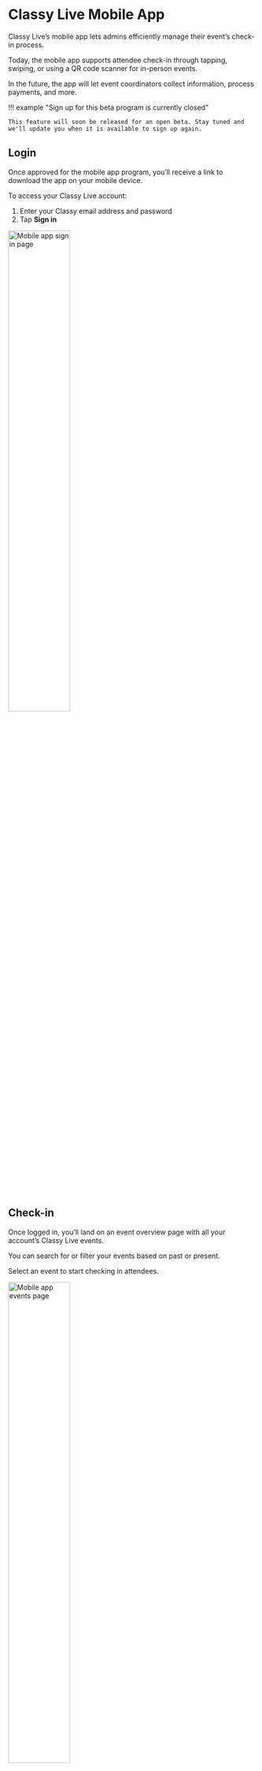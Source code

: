 <style type="text/css" rel="stylesheet">
img { width: 50%; margin:auto!important; }
</style>

# Classy Live Mobile App

Classy Live’s mobile app lets admins efficiently manage their event’s check-in process.

Today, the mobile app supports attendee check-in through tapping, swiping, or using a QR code scanner for in-person events.

In the future, the app will let event coordinators collect information, process payments, and more.

!!! example "Sign up for this beta program is currently closed"

    This feature will soon be released for an open beta. Stay tuned and we'll update you when it is available to sign up again.

## Login

Once approved for the mobile app program, you’ll receive a link to download the app on your mobile device.

To access your Classy Live account:

1. Enter your Classy email address and password
2. Tap **Sign in**

![Mobile app sign in page](https://learn.classy.org/rs/673-DCU-558/images/cl-mobile-login.PNG)

## Check-in

Once logged in, you’ll land on an event overview page with all your account’s Classy Live events.

You can search for or filter your events based on past or present.

Select an event to start checking in attendees.

![Mobile app events page](https://learn.classy.org/rs/673-DCU-558/images/cl-mobile-events.PNG)

After you select an event, you can view all the event’s registered attendees.

Search for a specific attendee or filter attendees based on check-in status and ticket type.

### Manual check-in

Tap **Check in** next to an attendee's name to check them in manually.

A success notification will appear with information about the attendees, such as their seating assignment, bidder number, and ticket type.

### QR code check-in

Tap **Scan Code** on the Attendees page to check in an attendee via QR code.

You’ll need to grant the app permission to use your device’s camera. Once allowed, you can scan the attendee’s QR code to check them in.

![Mobile app attendees page](https://learn.classy.org/rs/673-DCU-558/images/cl-mobile-app-attendees-page.png)

A success notification will appear with information about the attendee, such as their seating assignment, bidder number, and ticket type.

!!! note

    When editing attendee information or other features, use the Classy Live website.
